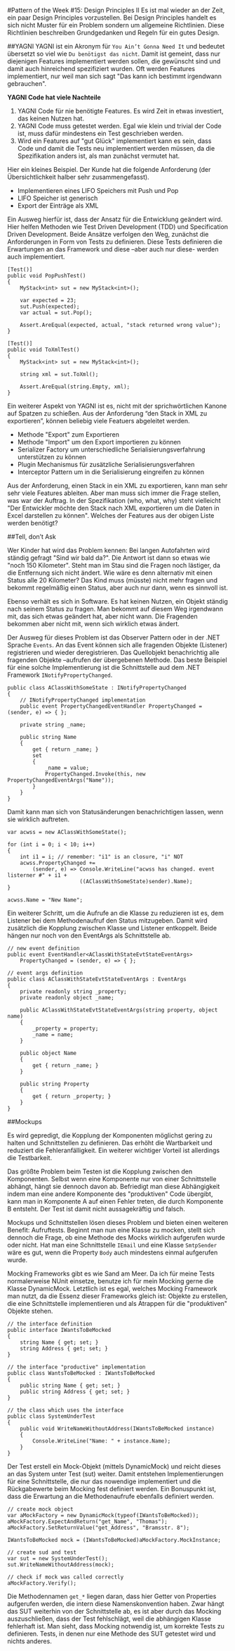 #Pattern of the Week #15: Design Principles II
Es ist mal wieder an der Zeit, ein paar Design Principles vorzustellen. Bei Design Principles handelt es sich nicht Muster für ein Problem sondern um allgemeine Richtlinien. Diese Richtlinien beschreiben Grundgedanken und Regeln für ein gutes Design.

##YAGNI
YAGNI ist ein Akronym für `You Ain’t Gonna Need It` und bedeutet übersetzt so viel wie `Du benötigst das nicht`. Damit ist gemeint, dass nur diejenigen Features implementiert werden sollen, die gewünscht sind und damit auch hinreichend spezifiziert wurden. Oft werden Features implementiert, nur weil man sich sagt "Das kann ich bestimmt irgendwann gebrauchen".

**YAGNI Code hat viele Nachteile**

1. YAGNI Code für nie benötigte Features. Es wird Zeit in etwas investiert, das keinen Nutzen hat.
1. YAGNI Code muss getestet werden. Egal wie klein und trivial der Code ist, muss dafür mindestens ein Test geschrieben werden.
1. Wird ein Features auf "gut Glück" implementiert kann es sein, dass Code und damit die Tests neu implementiert werden müssen, da die Spezifikation anders ist, als man zunächst vermutet hat.


Hier ein kleines Beispiel. Der Kunde hat die folgende Anforderung (der Übersichtlichkeit halber sehr zusammengefasst).

* Implementieren eines LIFO Speichers mit Push und Pop
* LIFO Speicher ist generisch
* Export der Einträge als XML


Ein Ausweg hierfür ist, dass der Ansatz für die Entwicklung geändert wird. Hier helfen Methoden wie Test Driven Development (TDD) und Specification Driven Development. Beide Ansätze verfolgen den Weg, zunächst die Anforderungen in Form von Tests zu definieren. Diese Tests definieren die Erwartungen an das Framework und diese –aber auch nur diese- werden auch implementiert.

	[Test()]
	public void PopPushTest()
	{
	    MyStack<int> sut = new MyStack<int>();
	
	    var expected = 23;
	    sut.Push(expected);
	    var actual = sut.Pop();
	
	    Assert.AreEqual(expected, actual, "stack returned wrong value");
	}

	[Test()]
	public void ToXmlTest()
	{
	    MyStack<int> sut = new MyStack<int>();
	            
	    string xml = sut.ToXml();
	
	    Assert.AreEqual(string.Empty, xml);
	}
 

Ein weiterer Aspekt von YAGNI ist es, nicht mit der sprichwörtlichen Kanone auf Spatzen zu schießen. Aus der Anforderung “den Stack in XML zu exportieren”, können beliebig viele Featuers abgeleitet werden.

* Methode "Export" zum Exportieren
* Methode "Import" um den Export importieren zu können
* Serializer Factory um unterschiedliche Serialisierungsverfahrung unterstützen zu können
* Plugin Mechanismus für zusätzliche Serialisierungsverfahren
* Interceptor Pattern um in die Serialisierung eingreifen zu können

Aus der Anforderung, einen Stack in ein XML zu exportieren, kann man sehr sehr viele Features ableiten. Aber man muss sich immer die Frage stellen, was war der Auftrag. In der Spezifikation (who, what, why) steht vielleicht "Der Entwickler möchte den Stack nach XML exportieren um die Daten in Excel darstellen zu können". Welches der Features aus der obigen Liste werden benötigt?

##Tell, don’t Ask

Wer Kinder hat wird das Problem kennen: Bei langen Autofahrten wird ständig gefragt "Sind wir bald da?". Die Antwort ist dann so etwas wie "noch 150 Kilometer". Steht man im Stau sind die Fragen noch lästiger, da die Entfernung sich nicht ändert. Wie wäre es denn alternativ mit einen Status alle 20 Kilometer? Das Kind muss (müsste) nicht mehr fragen und bekommt regelmäßig einen Status, aber auch nur dann, wenn es sinnvoll ist.

Ebenso verhält es sich in Software. Es hat keinen Nutzen, ein Objekt ständig nach seinem Status zu fragen. Man bekommt auf diesem Weg irgendwann mit, das sich etwas geändert hat, aber nicht wann. Die Fragenden bekommen aber nicht mit, wenn sich wirklich etwas ändert.

Der Ausweg für dieses Problem ist das Observer Pattern oder in der .NET Sprache `Events`. An das Event können sich alle fragenden Objekte (Listener) registrieren und wieder deregistrieren. Das Quellobjekt benachrichtig alle fragenden Objekte –aufrufen der übergebenen Methode. Das beste Beispiel für eine solche Implementierung ist die Schnittstelle aud dem .NET Framework `INotifyPropertyChanged`.

	public class AClassWithSomeState : INotifyPropertyChanged
	{
	    // INotifyPropertyChanged implementation
	    public event PropertyChangedEventHandler PropertyChanged = (sender, e) => { };
	
	    private string _name;
	
	    public string Name
	    {
	        get { return _name; }
	        set
	        {
	            _name = value;
	            PropertyChanged.Invoke(this, new PropertyChangedEventArgs("Name"));
	        }
	    }
	}

Damit kann man sich von Statusänderungen benachrichtigen lassen, wenn sie wirklich auftreten.

	var acwss = new AClassWithSomeState();

	for (int i = 0; i < 10; i++)
	{
	    int i1 = i; // remember: "i1" is an closure, "i" NOT
	    acwss.PropertyChanged +=
	        (sender, e) => Console.WriteLine("acwss has changed. event listerner #" + i1 +
	                       ((AClassWithSomeState)sender).Name);
	}
	
	acwss.Name = "New Name";
 
Ein weiterer Schritt, um die Aufrufe an die Klasse zu reduzieren ist es, dem Listener bei dem Methodenaufruf den Status mitzugeben. Damit wird zusätzlich die Kopplung zwischen Klasse und Listener entkoppelt. Beide hängen nur noch von den EventArgs als Schnittstelle ab.

	// new event definition
	public event EventHandler<AClassWithStateEvtStateEventArgs>
	    PropertyChanged = (sender, e) => { };
	
	// event args definition
	public class AClassWithStateEvtStateEventArgs : EventArgs
	{
	    private readonly string _property;
	    private readonly object _name;
	
	    public AClassWithStateEvtStateEventArgs(string property, object name)
	    {
	        _property = property;
	        _name = name;
	    }
	
	    public object Name
	    {
	        get { return _name; }
	    }
	
	    public string Property
	    {
	        get { return _property; }
	    }
	}
 
##Mockups

Es wird gepredigt, die Kopplung der Komponenten möglichst gering zu halten und Schnittstellen zu definieren. Das erhöht die Wartbarkeit und reduziert die Fehleranfälligkeit. Ein weiterer wichtiger Vorteil ist allerdings die Testbarkeit.

Das größte Problem beim Testen ist die Kopplung zwischen den Komponenten. Selbst wenn eine Komponente nur von einer Schnittstelle abhängt, hängt sie dennoch davon ab. Befriedigt man diese Abhängigkeit indem man eine andere Komponente des "produktiven" Code übergibt, kann man in Komponente A auf einen Fehler treten, die durch Komponente B entsteht. Der Test ist damit nicht aussagekräftig und falsch.

Mockups und Schnittstellen lösen dieses Problem und bieten einen weiteren Benefit: Aufruftests. Beginnt man nun eine Klasse zu mocken, stellt sich dennoch die Frage, ob eine Methode des Mocks wirklich aufgerufen wurde oder nicht. Hat man eine Schnittstelle `IEmail` und eine Klasse `SmtpSender` wäre es gut, wenn die Property `Body` auch mindestens einmal aufgerufen wurde.

Mocking Frameworks gibt es wie Sand am Meer. Da ich für meine Tests normalerweise NUnit einsetze, benutze ich für mein Mocking gerne die Klasse DynamicMock. Letztlich ist es egal, welches Mocking Framework man nutzt, da die Essenz dieser Frameworks gleich ist: Objekte zu erstellen, die eine Schnittstelle implementieren und als Atrappen für die "produktiven" Objekte stehen.

	// the interface definition
	public interface IWantsToBeMocked
	{
	    string Name { get; set; }
	    string Address { get; set; }
	}
	
	// the interface "productive" implementation
	public class WantsToBeMocked : IWantsToBeMocked
	{
	    public string Name { get; set; }
	    public string Address { get; set; }
	}
	
	// the class which uses the interface
	public class SystemUnderTest
	{
	    public void WriteNameWithoutAddress(IWantsToBeMocked instance)
	    {
	        Console.WriteLine("Name: " + instance.Name);
	    }
	}

Der Test erstell ein Mock-Objekt (mittels DynamicMock) und reicht dieses an das System unter Test (sut) weiter. Damit entstehen Implementierungen für eine Schnittstelle, die nur das nowendige implementiert und die Rückgabewerte beim Mocking fest definiert werden. Ein Bonuspunkt ist, dass die Erwartung an die Methodenaufrufe ebenfalls definiert werden.

	// create mock object
	var aMockFactory = new DynamicMock(typeof(IWantsToBeMocked));
	aMockFactory.ExpectAndReturn("get_Name", "Thomas");
	aMockFactory.SetReturnValue("get_Address", "Bramsstr. 8");
	
	IWantsToBeMocked mock = (IWantsToBeMocked)aMockFactory.MockInstance;
	
	// create sud and test
	var sut = new SystemUnderTest();
	sut.WriteNameWithoutAddress(mock);
	
	// check if mock was called correctly
	aMockFactory.Verify();
 
Die Methodennamen `get_*` liegen daran, dass hier Getter von Properties aufgerufen werden, die intern diese Namenskonvention haben. Zwar hängt das SUT weiterhin von der Schnittstelle ab, es ist aber durch das Mocking auszuschließen, dass der Test fehlschlägt, weil die abhängigen Klasse fehlerhaft ist. Man sieht, dass Mocking notwendig ist, um korrekte Tests zu definieren. Tests, in denen nur eine Methode des SUT getestet wird und nichts anderes.